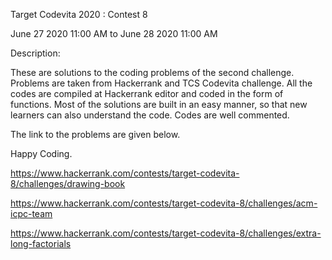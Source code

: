 Target Codevita 2020 : Contest 8

June 27 2020 11:00 AM to June 28 2020 11:00 AM

Description:

These are solutions to the coding problems of the second challenge. Problems are taken from Hackerrank and TCS Codevita challenge. All the codes are compiled at Hackerrank editor and coded in the form of functions. Most of the solutions are built in an easy manner, so that new learners can also understand the code. Codes are well commented.

The link to the problems are given below.

Happy Coding.

https://www.hackerrank.com/contests/target-codevita-8/challenges/drawing-book

https://www.hackerrank.com/contests/target-codevita-8/challenges/acm-icpc-team

https://www.hackerrank.com/contests/target-codevita-8/challenges/extra-long-factorials
